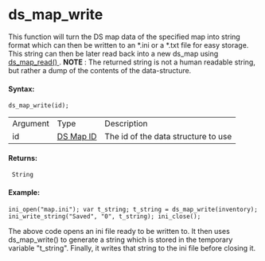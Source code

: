 # ds_map_write

This function will turn the DS map data of the specified map into string
format which can then be written to an \*.ini or a \*.txt file for easy
storage. This string can then be later read back into a new ds_map using
[ ds_map_read() ](ds_map_read) . **NOTE** : The returned string is
not a human readable string, but rather a dump of the contents of the
data-structure.

#### Syntax:

``` gml
ds_map_write(id);
```

|          |                                                                                                          |                                     |
|----------|----------------------------------------------------------------------------------------------------------|-------------------------------------|
| Argument | Type                                                                                                     | Description                         |
| id       |  [DS Map ID](../../../../../GameMaker_Language/GML_Reference/Data_Structures/DS_Maps/ds_map_create)  | The id of the data structure to use |

#### Returns:

``` gml
 String
```

#### Example:

``` gml
ini_open("map.ini"); var t_string; t_string = ds_map_write(inventory); ini_write_string("Saved", "0", t_string); ini_close();
```

The above code opens an ini file ready to be written to. It then uses
ds_map_write() to generate a string which is stored in the temporary
variable "t_string". Finally, it writes that string to the ini file
before closing it.
